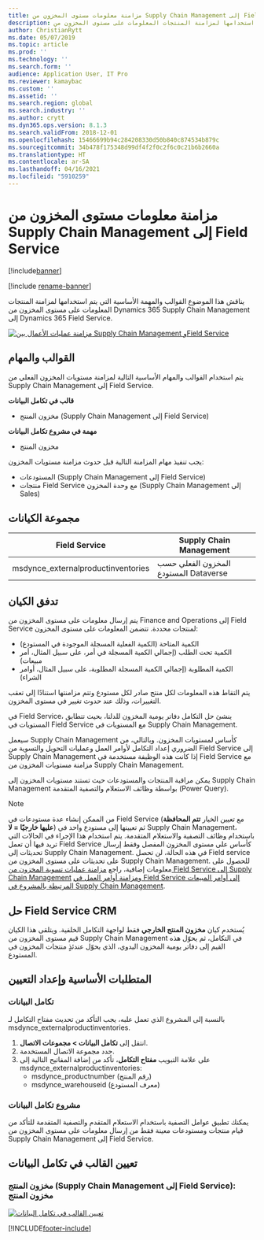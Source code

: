 ```yaml
---
title: مزامنة معلومات مستوى المخزون من Supply Chain Management إلى Field Service
description: يناقش هذا الموضوع القوالب والمهمة الأساسية التي يتم استخدامها لمزامنة المنتجات المعلومات على مستوى المخزون من Dynamics 365 Supply Chain Management إلى Dynamics 365 Field Service.
author: ChristianRytt
ms.date: 05/07/2019
ms.topic: article
ms.prod: ''
ms.technology: ''
ms.search.form: ''
audience: Application User, IT Pro
ms.reviewer: kamaybac
ms.custom: ''
ms.assetid: ''
ms.search.region: global
ms.search.industry: ''
ms.author: crytt
ms.dyn365.ops.version: 8.1.3
ms.search.validFrom: 2018-12-01
ms.openlocfilehash: 15466699b94c284208330d50b840c874534b879c
ms.sourcegitcommit: 34b478f175348d99df4f2f0c2f6c0c21b6b2660a
ms.translationtype: HT
ms.contentlocale: ar-SA
ms.lasthandoff: 04/16/2021
ms.locfileid: "5910259"
---
```

# <a name="synchronize-inventory-level-information-from-supply-chain-management-to-field-service"></a>مزامنة معلومات مستوى المخزون من Supply Chain Management إلى Field Service 

[!include[banner](../includes/banner.md)]

[!include [rename-banner](~/includes/cc-data-platform-banner.md)]

يناقش هذا الموضوع القوالب والمهمة الأساسية التي يتم استخدامها لمزامنة المنتجات المعلومات على مستوى المخزون من Dynamics 365 Supply Chain Management إلى Dynamics 365 Field Service.

[![مزامنة عمليات الأعمال بين Supply Chain Management وField Service](./media/FSOnHandOW.png)](./media/FSOnHandOW.png)

## <a name="templates-and-tasks"></a>القوالب والمهام
يتم استخدام القوالب والمهام الأساسية التالية لمزامنة مستويات المخزون الفعلي من Supply Chain Management إلى Field Service.

**قالب في تكامل البيانات**
- مخزون المنتج (Supply Chain Management إلى Field Service)
  
**مهمة في مشروع تكامل البيانات**
- مخزون المنتج

يجب تنفيذ مهام المزامنة التالية قبل حدوث مزامنة مستويات المخزون:
- المستودعات (Supply Chain Management إلى Field Service) 
- منتجات Field Service مع وحدة المخزون (Supply Chain Management إلى Sales) 

## <a name="entity-set"></a>مجموعة الكيانات

| Field Service                      | Supply Chain Management                |
|------------------------------------|----------------------------------------|
| msdynce_externalproductinventories | المخزون الفعلي حسب المستودع Dataverse     |

## <a name="entity-flow"></a>تدفق الكيان
يتم إرسال معلومات على مستوى المخزون من Finance and Operations إلى Field Service لمنتجات محددة. تتضمن المعلومات على مستوى المخزون: 
- الكمية المتاحة‬ (الكمية الفعلية المسجلة الموجودة في المستودع)
- الكمية تحت الطلب‬ (إجمالي الكمية المسجلة في أمر، على سبيل المثال، أمر مبيعات)
- الكمية المطلوبة‬‬ (إجمالي الكمية المسجلة المطلوبة‬، على سبيل المثال، أوامر الشراء)

يتم التقاط هذه المعلومات لكل منتج صادر لكل مستودع وتتم مزامنتها استنادًا إلى تعقب التغييرات، وذلك عند حدوث تغيير في مستوى المخزون.

في Field Service، ينشئ حل التكامل دفاتر يومية المخزون للدلتا، بحيث تتطابق المستويات في Field Service مع المستويات في Supply Chain Management.

سيعمل Supply Chain Management كأساس لمستويات المخزون. وبالتالي، من الضروري إعداد التكامل لأوامر العمل وعمليات التحويل والتسوية من Field Service إلى Supply Chain Management إذا كانت هذه الوظيفة مستخدمة في Field Service مع مزامنة مستويات المخزون من Supply Chain Management.

يمكن مراقبة المنتجات والمستودعات حيث تستند مستويات المخزون إلى Supply Chain Management بواسطة وظائف الاستعلام والتصفية المتقدمة (Power Query).

> [!NOTE]
> من الممكن إنشاء عدة مستودعات في Field Service (مع تعيين الخيار **تتم المحافظة عليها خارجيًا = لا**) ثم تعيينها إلى مستودع واحد في Supply Chain Management، باستخدام وظائف التصفية والاستعلام المتقدمة. يتم استخدام هذا الإجراء في الحالات التي تريد فيها أن تعمل Field Service كأساس على مستوى المخزون المفصل وفقط إرسال تحديثات إلى Supply Chain Management. في هذه الحالة، لن تحصل Field service على تحديثات على مستوى المخزون من Supply Chain Management. للحصول على معلومات إضافية، راجع [مزامنة عمليات تسوية المخزون من Field Service إلى Supply Chain Management](/dynamics365/unified-operations/supply-chain/sales-marketing/synchronize-inventory-adjustments) و[مزامنة أوامر العمل في Field Service إلى أوامر المبيعات المرتبطة بالمشروع في Supply Chain Management](/dynamics365/unified-operations/supply-chain/sales-marketing/field-service-work-order).

## <a name="field-service-crm-solution"></a>حل Field Service CRM
يُستخدم كيان **مخزون المنتج الخارجي** فقط لواجهة التكامل الخلفية. ويتلقى هذا الكيان قيم مستوى المخزون من Supply Chain Management في التكامل، ثم يحوّل هذه القيم إلى دفاتر يومية المخزون اليدوي، الذي يحوّل عندئذٍ منتجات المخزون في المستودع.

## <a name="prerequisites-and-mapping-setup"></a>المتطلبات الأساسية وإعداد التعيين

### <a name="data-integration"></a>تكامل البيانات
بالنسبة إلى المشروع الذي تعمل علبه، يجب التأكد من تحديث مفتاح التكامل لـ msdynce_externalproductinventories.
1.  انتقل إلى **تكامل البيانات > مجموعات الاتصال**.
2.  حدد مجموعة الاتصال المستخدمة.
3.  على علامة التبويب **مفتاح التكامل‬**، تأكد من إضافة المفاتيح التالية إلى msdynce_externalproductinventories:
      - msdynce_productnumber (رقم المنتج)
      - msdynce_warehouseid (معرف المستودع)
      
### <a name="data-integration-project"></a>مشروع تكامل البيانات
يمكنك تطبيق عوامل التصفية باستخدام الاستعلام المتقدم والتصفية المتقدمة للتأكد من قيام منتجات ومستودعات معينة فقط من إرسال معلومات على مستوى المخزون من Supply Chain Management إلى Field Service.

## <a name="template-mapping-in-data-integration"></a>تعيين القالب في تكامل البيانات

### <a name="product-inventory-supply-chain-management-to-field-service-product-inventory"></a>مخزون المنتج (Supply Chain Management إلى Field Service): مخزون المنتج

[![تعيين القالب في تكامل البيانات](./media/FSinventoryLevel1.png)](./media/FSinventoryLevel1.png)


[!INCLUDE[footer-include](../../includes/footer-banner.md)]
